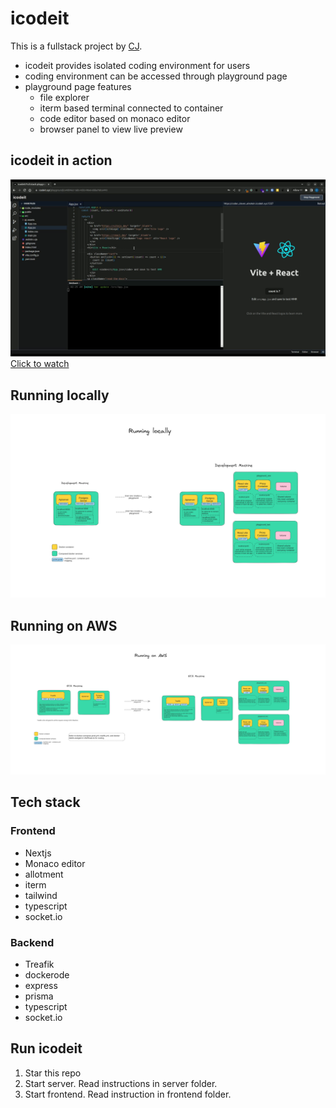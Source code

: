 # icodeit

This is a fullstack project by [CJ](github.com/dev-cj).

* icodeit provides isolated coding environment for users
* coding environment can be accessed through playground page
* playground page features
    * file explorer
    * iterm based terminal connected to container
    * code editor based on monaco editor
    * browser panel to view live preview

## icodeit in action
![](icodeit.png)
[Click to watch](https://res.cloudinary.com/di7l26baz/video/upload/v1692127509/github/icodeit/icodeit_in_action_cs4evx.mp4)



## Running locally
![Running locally](running_locally.png)


## Running on AWS
![Running on AWS](running_on_aws.png)


## Tech stack

### Frontend
* Nextjs
* Monaco editor
* allotment
* iterm
* tailwind
* typescript
* socket.io


### Backend
* Treafik
* dockerode
* express
* prisma
* typescript
* socket.io


## Run icodeit

1. Star this repo
2. Start server. Read instructions in server folder.
3. Start frontend. Read instruction in frontend folder.

